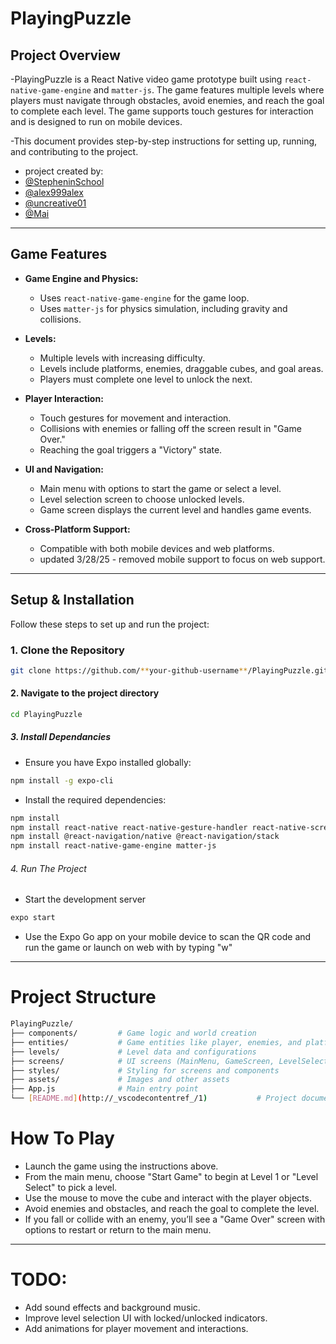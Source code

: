 # PlayingPuzzle

## Project Overview

-PlayingPuzzle is a React Native video game prototype built using `react-native-game-engine` and `matter-js`. The game features multiple levels where players must navigate through obstacles, avoid enemies, and reach the goal to complete each level. The game supports touch gestures for interaction and is designed to run on mobile devices.

-This document provides step-by-step instructions for setting up, running, and contributing to the project.

- project created by:
-  [@StepheninSchool](https://github.com/StepheninSchool)
-  [@alex999alex](https://github.com/alex999alex)
-  [@uncreative01](https://github.com/uncreative01)
-  [@Mai](https://github.com/W0496269)
---

## Game Features

- **Game Engine and Physics:**
  - Uses `react-native-game-engine` for the game loop.
  - Uses `matter-js` for physics simulation, including gravity and collisions.

- **Levels:**
  - Multiple levels with increasing difficulty.
  - Levels include platforms, enemies, draggable cubes, and goal areas.
  - Players must complete one level to unlock the next.

- **Player Interaction:**
  - Touch gestures for movement and interaction.
  - Collisions with enemies or falling off the screen result in "Game Over."
  - Reaching the goal triggers a "Victory" state.

- **UI and Navigation:**
  - Main menu with options to start the game or select a level.
  - Level selection screen to choose unlocked levels.
  - Game screen displays the current level and handles game events.

- **Cross-Platform Support:**
  - Compatible with both mobile devices and web platforms.
  - updated 3/28/25 - removed mobile support to focus on web support.

---

## Setup & Installation

Follow these steps to set up and run the project:

### 1. Clone the Repository
```bash
git clone https://github.com/**your-github-username**/PlayingPuzzle.git
```
#### 2. Navigate to the project directory ####
```bash
cd PlayingPuzzle
```
##### 3. Install Dependancies #####
- Ensure you have Expo installed globally:
```bash
npm install -g expo-cli
```
- Install the required dependencies:
```bash
npm install
npm install react-native react-native-gesture-handler react-native-screens react-native-reanimated react-native-vector-icons react-native-safe-area-context react-native-dev-menu
npm install @react-navigation/native @react-navigation/stack
npm install react-native-game-engine matter-js
```
###### 4. Run The Project ###### 
- Start the development server
```bash
expo start
```
- Use the Expo Go app on your mobile device to scan the QR code and run the game or launch on web with by typing "w"

---------------------------------------------------------------------------------------------------------------------------

# Project Structure #
```bash
PlayingPuzzle/
├── components/         # Game logic and world creation
├── entities/           # Game entities like player, enemies, and platforms
├── levels/             # Level data and configurations
├── screens/            # UI screens (MainMenu, GameScreen, LevelSelectScreen)
├── styles/             # Styling for screens and components
├── assets/             # Images and other assets
├── App.js              # Main entry point
└── [README.md](http://_vscodecontentref_/1)           # Project documentation
```

# How To Play #
- Launch the game using the instructions above.
- From the main menu, choose "Start Game" to begin at Level 1 or "Level Select" to pick a level.
- Use the mouse  to move the cube and interact with the player objects.
- Avoid enemies and obstacles, and reach the goal to complete the level.
- If you fall or collide with an enemy, you’ll see a "Game Over" screen with options to restart or return to the main menu.

---------------------------------------------------------------------------------------------------------------------------

# TODO: #
- Add sound effects and background music.
- Improve level selection UI with locked/unlocked indicators.
- Add animations for player movement and interactions.
